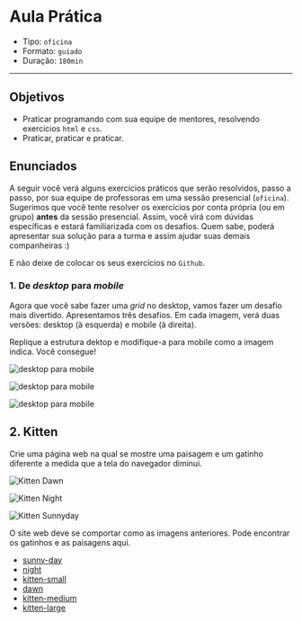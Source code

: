 # Aula Prática

- Tipo: `oficina`
- Formato: `guiado`
- Duração: `180min`

***

## Objetivos

- Praticar programando com sua equipe de mentores, resolvendo exercícios `html`
  e `css`.
- Praticar, praticar e praticar.

## Enunciados

A seguir você verá alguns exercícios práticos que serão resolvidos, passo a
passo, por sua equipe de professoras em uma sessão presencial (`oficina`).
Sugerimos que você tente resolver os exercícios por conta própria (ou em grupo)
**antes** da sessão presencial. Assim, você virá com dúvidas específicas e
estará familiarizada com os desafios. Quem sabe, poderá apresentar sua solução
para a turma e assim ajudar suas demais companheiras :)

E não deixe de colocar os seus exercícios no `Github`.

### 1. De *desktop* para *mobile*

Agora que você sabe fazer uma *grid* no desktop, vamos fazer um desafio mais
divertido. Apresentamos três desafios. Em cada imagem, verá duas versões:
desktop (à esquerda) e mobile (à direita).

Replique a estrutura dektop e modifique-a para mobile como a imagem indica. Você
consegue!

![desktop para
mobile](https://user-images.githubusercontent.com/25912510/54451207-4c87bb00-4720-11e9-9c75-2f87ea07802b.png)

![desktop para
mobile](https://user-images.githubusercontent.com/25912510/54451205-4bef2480-4720-11e9-996b-72fcd0b37219.png)

![desktop para
mobile](https://user-images.githubusercontent.com/25912510/54451204-4b568e00-4720-11e9-8077-216dc64521d8.png)

## 2. Kitten

Crie uma página web na qual se mostre uma paisagem e um gatinho diferente a
medida que a tela do navegador diminui.

![Kitten Dawn](https://user-images.githubusercontent.com/25912510/54451203-4abdf780-4720-11e9-9592-8a5783fa8685.png)

![Kitten Night](https://user-images.githubusercontent.com/25912510/54451202-4abdf780-4720-11e9-9771-323e86222660.png)

![Kitten Sunnyday](https://user-images.githubusercontent.com/25912510/54451201-4abdf780-4720-11e9-9091-b79ef5ec7e85.png)

O site web deve se comportar como as imagens anteriores. Pode encontrar os
gatinhos e as paisagens aqui.

- [sunny-day](https://user-images.githubusercontent.com/25912510/54451946-f7e53f80-4721-11e9-952b-ace4816d7b41.jpg)
- [night](https://user-images.githubusercontent.com/25912510/54451947-f87dd600-4721-11e9-94b1-d0edd92d2339.jpg)
- [kitten-small](https://user-images.githubusercontent.com/25912510/54451948-f87dd600-4721-11e9-9cfa-d5042362b3ed.png)
- [dawn](https://user-images.githubusercontent.com/25912510/54451953-f9166c80-4721-11e9-8bb2-0da3ddf00cf4.png)
- [kitten-medium](https://user-images.githubusercontent.com/25912510/54451949-f87dd600-4721-11e9-9f0f-3a7143642d6e.png)
- [kitten-large](https://user-images.githubusercontent.com/25912510/54451951-f9166c80-4721-11e9-9722-efbfdf5255c0.png)
